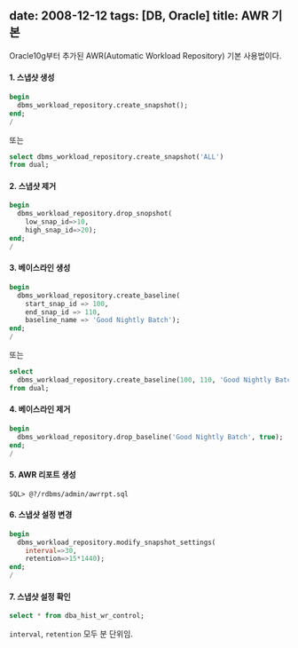 date: 2008-12-12
tags: [DB, Oracle]
title: AWR 기본
---
Oracle10g부터 추가된 AWR(Automatic Workload Repository) 기본 사용법이다.
<!--more-->

#### 1. 스냅샷 생성
```sql
begin
  dbms_workload_repository.create_snapshot();
end;
/
```

또는
```sql
select dbms_workload_repository.create_snapshot('ALL')
from dual;
```

#### 2. 스냅샷 제거
```sql
begin
  dbms_workload_repository.drop_snopshot(
    low_snap_id=>10,
    high_snap_id=>20);
end;
/
```

#### 3. 베이스라인 생성
```sql
begin
  dbms_workload_repository.create_baseline(
    start_snap_id => 100,
    end_snap_id => 110,
    baseline_name => 'Good Nightly Batch');
end;
/
```

또는
```sql
select
  dbms_workload_repository.create_baseline(100, 110, 'Good Nightly Batch')
from dual;
```

#### 4. 베이스라인 제거
```sql
begin
  dbms_workload_repository.drop_baseline('Good Nightly Batch', true);
end;
/
```

#### 5. AWR 리포트 생성
```
SQL> @?/rdbms/admin/awrrpt.sql
```

#### 6. 스냅샷 설정 변경
```sql
begin
  dbms_workload_repository.modify_snapshot_settings(
    interval=>30,
    retention=>15*1440);
end;
/
```

#### 7. 스냅샷 설정 확인
```sql
select * from dba_hist_wr_control;
```

`interval`, `retention` 모두 분 단위임.
